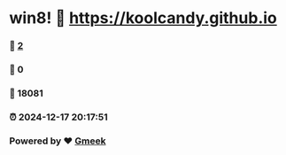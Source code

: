 # win8! :link: https://koolcandy.github.io 
### :page_facing_up: [2](https://koolcandy.github.io/tag.html) 
### :speech_balloon: 0 
### :hibiscus: 18081 
### :alarm_clock: 2024-12-17 20:17:51 
### Powered by :heart: [Gmeek](https://github.com/Meekdai/Gmeek)
